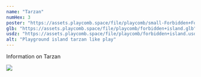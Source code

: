 ```yaml
---
name: "Tarzan"
numHex: 3
poster: "https://assets.playcomb.space/file/playcomb/small-Forbidden+Forest+w_background.png"
glb: "https://assets.playcomb.space/file/playcomb/forbidden+island.glb"
usdz: "https://assets.playcomb.space/file/playcomb/forbidden+island.usdz"
alt: "Playground island tarzan like play"
---
```


Information on Tarzan

![](https://assets.playcomb.space/file/playcomb/forbiddenforest.png)